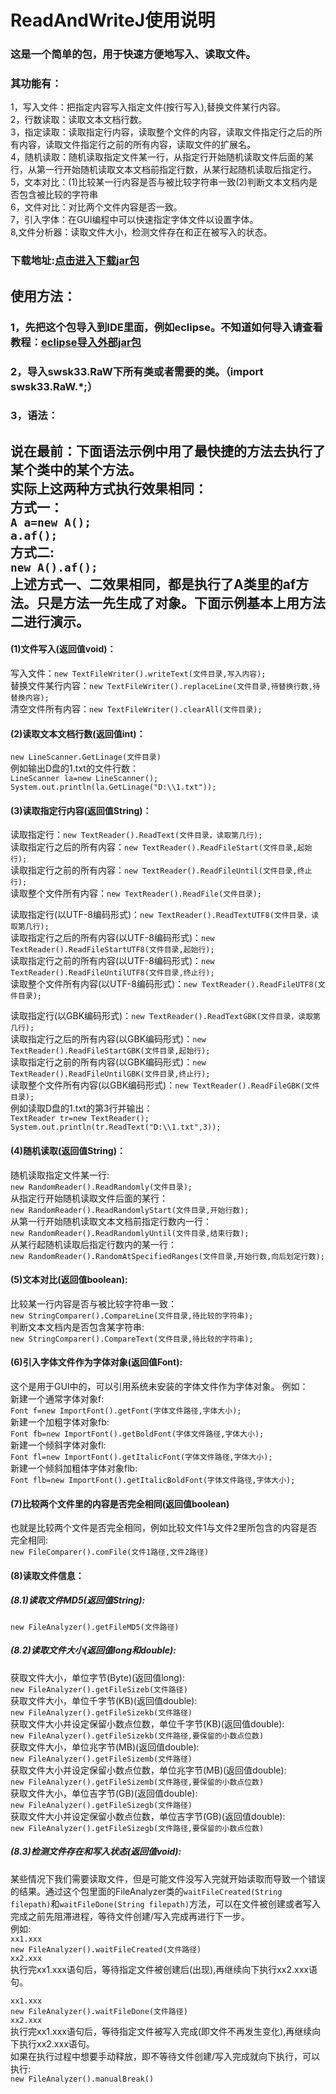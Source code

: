 # ReadAndWriteJ使用说明
### 这是一个简单的包，用于快速方便地写入、读取文件。<br>
### 其功能有：
1，写入文件：把指定内容写入指定文件(按行写入),替换文件某行内容。<br>
2，行数读取：读取文本文档行数。<br>
3，指定读取：读取指定行内容，读取整个文件的内容，读取文件指定行之后的所有内容，读取文件指定行之前的所有内容，读取文件的扩展名。<br>
4，随机读取：随机读取指定文件某一行，从指定行开始随机读取文件后面的某行，从第一行开始随机读取文本文档前指定行数，从某行起随机读取后指定行。<br>
5，文本对比：(1)比较某一行内容是否与被比较字符串一致(2)判断文本文档内是否包含被比较的字符串<br>
6，文件对比：对比两个文件内容是否一致。<br>
7，引入字体：在GUI编程中可以快速指定字体文件以设置字体。<br>
8,文件分析器：读取文件大小，检测文件存在和正在被写入的状态。<br>
### 下载地址:[点击进入下载jar包](https://gitee.com/swsk33/ReadAndWriteJ/releases)
## 使用方法：
### 1，先把这个包导入到IDE里面，例如eclipse。不知道如何导入请查看教程：[eclipse导入外部jar包](https://blog.csdn.net/czbqoo01/article/details/72803450)
### 2，导入swsk33.RaW下所有类或者需要的类。（import swsk33.RaW.*;）
### 3，语法：
**说在最前：下面语法示例中用了最快捷的方法去执行了某个类中的某个方法。**<br>
**实际上这两种方式执行效果相同：**<br>
**方式一：**<br>
```A a=new A();```<br>
```a.af();```<br>
**方式二:**<br>
```new A().af();```<br>
**上述方式一、二效果相同，都是执行了A类里的af方法。只是方法一先生成了对象。下面示例基本上用方法二进行演示。**<br>
------------------------------------------------------------------------------------------------------------------------------
#### (1)文件写入(返回值void)：
写入文件：```new TextFileWriter().writeText(文件目录,写入内容);```<br>
替换文件某行内容：```new TextFileWriter().replaceLine(文件目录,待替换行数,待替换内容);```<br>
清空文件所有内容：```new TextFileWriter().clearAll(文件目录);```<br>
#### (2)读取文本文档行数(返回值int)：
```new LineScanner.GetLinage(文件目录)```<br>
例如输出D盘的1.txt的文件行数：<br>
```LineScanner la=new LineScanner();```<br>
```System.out.println(la.GetLinage("D:\\1.txt"));```
#### (3)读取指定行内容(返回值String)：
读取指定行：```new TextReader().ReadText(文件目录，读取第几行);```<br>
读取指定行之后的所有内容：```new TextReader().ReadFileStart(文件目录,起始行);```<br>
读取指定行之前的所有内容：```new TextReader().ReadFileUntil(文件目录,终止行);```<br>
读取整个文件所有内容：```new TextReader().ReadFile(文件目录);```<br>

读取指定行(以UTF-8编码形式)：```new TextReader().ReadTextUTF8(文件目录，读取第几行);```<br>
读取指定行之后的所有内容(以UTF-8编码形式)：```new TextReader().ReadFileStartUTF8(文件目录,起始行);```<br>
读取指定行之前的所有内容(以UTF-8编码形式)：```new TextReader().ReadFileUntilUTF8(文件目录,终止行);```<br>
读取整个文件所有内容(以UTF-8编码形式)：```new TextReader().ReadFileUTF8(文件目录);```<br>

读取指定行(以GBK编码形式)：```new TextReader().ReadTextGBK(文件目录，读取第几行);```<br>
读取指定行之后的所有内容(以GBK编码形式)：```new TextReader().ReadFileStartGBK(文件目录,起始行);```<br>
读取指定行之前的所有内容(以GBK编码形式)：```new TextReader().ReadFileUntilGBK(文件目录,终止行);```<br>
读取整个文件所有内容(以GBK编码形式)：```new TextReader().ReadFileGBK(文件目录);```<br>
例如读取D盘的1.txt的第3行并输出：<br>
```TextReader tr=new TextReader();```<br>
```System.out.println(tr.ReadText("D:\\1.txt",3));```
#### (4)随机读取(返回值String)：
随机读取指定文件某一行:<br>```new RandomReader().ReadRandomly(文件目录);```<br>
从指定行开始随机读取文件后面的某行：<br>```new RandomReader().ReadRandomlyStart(文件目录,开始行数);```<br>
从第一行开始随机读取文本文档前指定行数内一行：<br>```new RandomReader().ReadRandomlyUntil(文件目录,结束行数);```<br>
从某行起随机读取后指定行数内的某一行：<br>```new RandomReader().RandomAtSpecifiedRanges(文件目录,开始行数,向后划定行数);```<br>
#### (5)文本对比(返回值boolean):
比较某一行内容是否与被比较字符串一致：<br>```new StringComparer().CompareLine(文件目录,待比较的字符串);```<br>
判断文本文档内是否包含某字符串:<br>```new StringComparer().CompareText(文件目录,待比较的字符串);```<br>
#### (6)引入字体文件作为字体对象(返回值Font):
这个是用于GUI中的，可以引用系统未安装的字体文件作为字体对象。
例如：<br>
新建一个通常字体对象f:<br>
```Font f=new ImportFont().getFont(字体文件路径,字体大小);```<br>
新建一个加粗字体对象fb:<br>
```Font fb=new ImportFont().getBoldFont(字体文件路径,字体大小);```<br>
新建一个倾斜字体对象fl:<br>
```Font fl=new ImportFont().getItalicFont(字体文件路径,字体大小);```<br>
新建一个倾斜加粗体字体对象flb:<br>
```Font flb=new ImportFont().getItalicBoldFont(字体文件路径,字体大小);```<br>
#### (7)比较两个文件里的内容是否完全相同(返回值boolean)
也就是比较两个文件是否完全相同，例如比较文件1与文件2里所包含的内容是否完全相同:<br>
```new FileComparer().comFile(文件1路径,文件2路径)```<br>
#### (8)读取文件信息：
##### (8.1)读取文件MD5(返回值String):
```new FileAnalyzer().getFileMD5(文件路径)```<br>
##### (8.2)读取文件大小(返回值long和double):
获取文件大小，单位字节(Byte)(返回值long):<br>
```new FileAnalyzer().getFileSizeb(文件路径)```<br>
获取文件大小，单位千字节(KB)(返回值double):<br>
```new FileAnalyzer().getFileSizekb(文件路径)```<br>
获取文件大小并设定保留小数点位数，单位千字节(KB)(返回值double):<br>
```new FileAnalyzer().getFileSizekb(文件路径,要保留的小数点位数)```<br>
获取文件大小，单位兆字节(MB)(返回值double):<br>
```new FileAnalyzer().getFileSizemb(文件路径)```<br>
获取文件大小并设定保留小数点位数，单位兆字节(MB)(返回值double):<br>
```new FileAnalyzer().getFileSizemb(文件路径,要保留的小数点位数)```<br>
获取文件大小，单位吉字节(GB)(返回值double):<br>
```new FileAnalyzer().getFileSizegb(文件路径)```<br>
获取文件大小并设定保留小数点位数，单位吉字节(GB)(返回值double):<br>
```new FileAnalyzer().getFileSizegb(文件路径,要保留的小数点位数)```<br>
##### (8.3)检测文件存在和写入状态(返回值void):
某些情况下我们需要读取文件，但是可能文件没写入完就开始读取而导致一个错误的结果。通过这个包里面的FileAnalyzer类的```waitFileCreated(String filepath)```和```waitFileDone(String filepath)```方法，可以在文件被创建或者写入完成之前先阻滞进程，等待文件创建/写入完成再进行下一步。<br>
例如:<br>
```xx1.xxx```<br>
```new FileAnalyzer().waitFileCreated(文件路径)```<br>
```xx2.xxx```<br>
执行完xx1.xxx语句后，等待指定文件被创建后(出现),再继续向下执行xx2.xxx语句。<br>

```xx1.xxx```<br>
```new FileAnalyzer().waitFileDone(文件路径)```<br>
```xx2.xxx```<br>
执行完xx1.xxx语句后，等待指定文件被写入完成(即文件不再发生变化),再继续向下执行xx2.xxx语句。<br>
如果在执行过程中想要手动释放，即不等待文件创建/写入完成就向下执行，可以执行:<br>
```new FileAnalyzer().manualBreak()```<br>